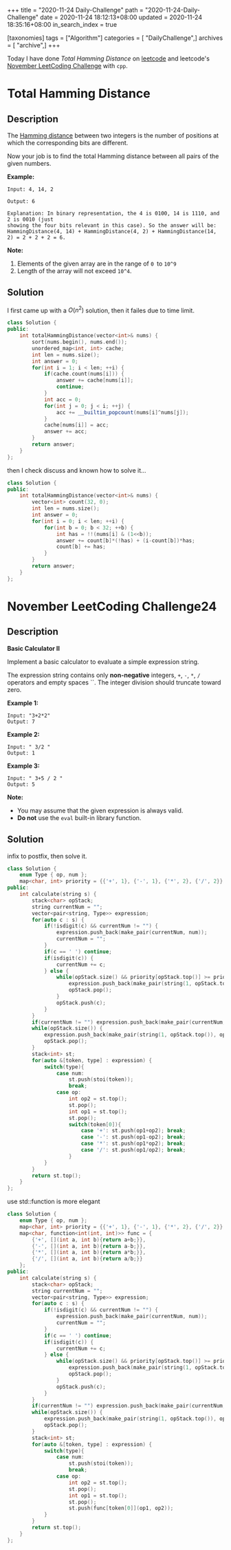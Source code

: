 +++
title = "2020-11-24 Daily-Challenge"
path = "2020-11-24-Daily-Challenge"
date = 2020-11-24 18:12:13+08:00
updated = 2020-11-24 18:35:16+08:00
in_search_index = true

[taxonomies]
tags = ["Algorithm"]
categories = [ "DailyChallenge",]
archives = [ "archive",]
+++

Today I have done *Total Hamming Distance* on [leetcode](https://leetcode.com/problems/total-hamming-distance/) and leetcode's [November LeetCoding Challenge](https://leetcode.com/explore/challenge/card/november-leetcoding-challenge/567/week-4-november-22nd-november-28th/3542/) with `cpp`.

<!-- more -->

# Total Hamming Distance

## Description

The [Hamming distance](https://en.wikipedia.org/wiki/Hamming_distance) between two integers is the number of positions at which the corresponding bits are different.

Now your job is to find the total Hamming distance between all pairs of the given numbers.

**Example:**

```
Input: 4, 14, 2

Output: 6

Explanation: In binary representation, the 4 is 0100, 14 is 1110, and 2 is 0010 (just
showing the four bits relevant in this case). So the answer will be:
HammingDistance(4, 14) + HammingDistance(4, 2) + HammingDistance(14, 2) = 2 + 2 + 2 = 6.
```

**Note:**

1. Elements of the given array are in the range of `0 `to `10^9`
2. Length of the array will not exceed `10^4`.

## Solution

I first came up with a $O(n^2)$ solution, then it failes due to time limit.

``` cpp
class Solution {
public:
    int totalHammingDistance(vector<int>& nums) {
        sort(nums.begin(), nums.end());
        unordered_map<int, int> cache;
        int len = nums.size();
        int answer = 0;
        for(int i = 1; i < len; ++i) {
            if(cache.count(nums[i])) {
                answer += cache[nums[i]];
                continue;
            }
            int acc = 0;
            for(int j = 0; j < i; ++j) {
                acc += __builtin_popcount(nums[i]^nums[j]);
            }
            cache[nums[i]] = acc;
            answer += acc;
        }
        return answer;
    }
};
```

then I check discuss and known how to solve it...

``` cpp
class Solution {
public:
    int totalHammingDistance(vector<int>& nums) {
        vector<int> count(32, 0);
        int len = nums.size();
        int answer = 0;
        for(int i = 0; i < len; ++i) {
            for(int b = 0; b < 32; ++b) {
                int has = !!(nums[i] & (1<<b));
                answer += count[b]*(!has) + (i-count[b])*has;
                count[b] += has;
            }
        }
        return answer;
    }
};
```

# November LeetCoding Challenge24

## Description

**Basic Calculator II**

Implement a basic calculator to evaluate a simple expression string.

The expression string contains only **non-negative** integers, `+`, `-`, `*`, `/` operators and empty spaces ``. The integer division should truncate toward zero.

**Example 1:**

```
Input: "3+2*2"
Output: 7
```

**Example 2:**

```
Input: " 3/2 "
Output: 1
```

**Example 3:**

```
Input: " 3+5 / 2 "
Output: 5
```

**Note:**

- You may assume that the given expression is always valid.
- **Do not** use the `eval` built-in library function.

## Solution

infix to postfix, then solve it.

``` cpp
class Solution {
    enum Type { op, num };
    map<char, int> priority = {{'+', 1}, {'-', 1}, {'*', 2}, {'/', 2}};
public:
    int calculate(string s) {
        stack<char> opStack;
        string currentNum = "";
        vector<pair<string, Type>> expression;
        for(auto c : s) {
            if(!isdigit(c) && currentNum != "") {
                expression.push_back(make_pair(currentNum, num));
                currentNum = "";
            }
            if(c == ' ') continue;
            if(isdigit(c)) {
                currentNum += c;
            } else {
                while(opStack.size() && priority[opStack.top()] >= priority[c]) {
                    expression.push_back(make_pair(string(1, opStack.top()), op));
                    opStack.pop();
                }
                opStack.push(c);
            }
        }
        if(currentNum != "") expression.push_back(make_pair(currentNum, num));
        while(opStack.size()) {
            expression.push_back(make_pair(string(1, opStack.top()), op));
            opStack.pop();
        }
        stack<int> st;
        for(auto &[token, type] : expression) {
            switch(type){
                case num: 
                    st.push(stoi(token)); 
                    break;
                case op: 
                    int op2 = st.top();
                    st.pop();
                    int op1 = st.top();
                    st.pop();
                    switch(token[0]){
                        case '+': st.push(op1+op2); break;
                        case '-': st.push(op1-op2); break;
                        case '*': st.push(op1*op2); break;
                        case '/': st.push(op1/op2); break;
                    }
            }
        }
        return st.top();
    }
};
```

use std::function is more elegant

``` cpp
class Solution {
    enum Type { op, num };
    map<char, int> priority = {{'+', 1}, {'-', 1}, {'*', 2}, {'/', 2}};
    map<char, function<int(int, int)>> func = {
        {'+', [](int a, int b){return a+b;}},
        {'-', [](int a, int b){return a-b;}},
        {'*', [](int a, int b){return a*b;}},
        {'/', [](int a, int b){return a/b;}}
    };
public:
    int calculate(string s) {
        stack<char> opStack;
        string currentNum = "";
        vector<pair<string, Type>> expression;
        for(auto c : s) {
            if(!isdigit(c) && currentNum != "") {
                expression.push_back(make_pair(currentNum, num));
                currentNum = "";
            }
            if(c == ' ') continue;
            if(isdigit(c)) {
                currentNum += c;
            } else {
                while(opStack.size() && priority[opStack.top()] >= priority[c]) {
                    expression.push_back(make_pair(string(1, opStack.top()), op));
                    opStack.pop();
                }
                opStack.push(c);
            }
        }
        if(currentNum != "") expression.push_back(make_pair(currentNum, num));
        while(opStack.size()) {
            expression.push_back(make_pair(string(1, opStack.top()), op));
            opStack.pop();
        }
        stack<int> st;
        for(auto &[token, type] : expression) {
            switch(type){
                case num: 
                    st.push(stoi(token)); 
                    break;
                case op: 
                    int op2 = st.top();
                    st.pop();
                    int op1 = st.top();
                    st.pop();
                    st.push(func[token[0]](op1, op2));
            }
        }
        return st.top();
    }
};
```